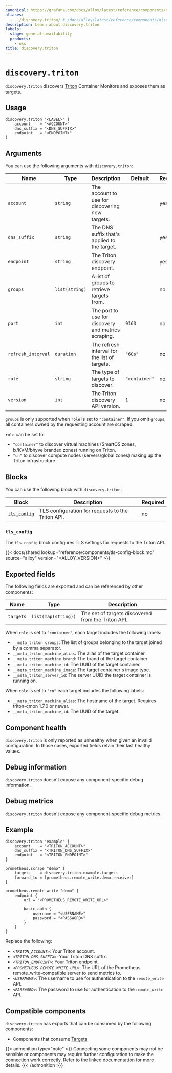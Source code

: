 ```yaml
---
canonical: https://grafana.com/docs/alloy/latest/reference/components/discovery/discovery.triton/
aliases:
  - ../discovery.triton/ # /docs/alloy/latest/reference/components/discovery.triton/
description: Learn about discovery.triton
labels:
  stage: general-availability
  products:
    - oss
title: discovery.triton
---
```


# `discovery.triton`

`discovery.triton` discovers [Triton][] Container Monitors and exposes them as targets.

[Triton]: https://www.tritondatacenter.com

## Usage

```alloy
discovery.triton "<LABEL>" {
    account    = "<ACCOUNT>"
    dns_suffix = "<DNS_SUFFIX>"
    endpoint   = "<ENDPOINT>"
}
```

## Arguments

You can use the following arguments with `discovery.triton`:

| Name               | Type           | Description                                         | Default       | Required |
| ------------------ | -------------- | --------------------------------------------------- | ------------- | -------- |
| `account`          | `string`       | The account to use for discovering new targets.     |               | yes      |
| `dns_suffix`       | `string`       | The DNS suffix that's applied to the target.        |               | yes      |
| `endpoint`         | `string`       | The Triton discovery endpoint.                      |               | yes      |
| `groups`           | `list(string)` | A list of groups to retrieve targets from.          |               | no       |
| `port`             | `int`          | The port to use for discovery and metrics scraping. | `9163`        | no       |
| `refresh_interval` | `duration`     | The refresh interval for the list of targets.       | `"60s"`       | no       |
| `role`             | `string`       | The type of targets to discover.                    | `"container"` | no       |
| `version`          | `int`          | The Triton discovery API version.                   | `1`           | no       |

`groups` is only supported when `role` is set to `"container"`.
If you omit `groups`, all containers owned by the requesting account are scraped.

`role` can be set to:

* `"container"` to discover virtual machines (SmartOS zones, lx/KVM/bhyve branded zones) running on Triton.
* `"cn"` to discover compute nodes (servers/global zones) making up the Triton infrastructure.

## Blocks

You can use the following block with `discovery.triton`:

| Block                      | Description                                       | Required |
| -------------------------- | ------------------------------------------------- | -------- |
| [`tls_config`][tls_config] | TLS configuration for requests to the Triton API. | no       |

[tls_config]: #tls_config

### `tls_config`

The `tls_config` block configures TLS settings for requests to the Triton API.

{{< docs/shared lookup="reference/components/tls-config-block.md" source="alloy" version="<ALLOY_VERSION>" >}}

## Exported fields

The following fields are exported and can be referenced by other components:

| Name      | Type                | Description                                        |
| --------- | ------------------- | -------------------------------------------------- |
| `targets` | `list(map(string))` | The set of targets discovered from the Triton API. |

When `role` is set to `"container"`, each target includes the following labels:

* `__meta_triton_groups`: The list of groups belonging to the target joined by a comma separator.
* `__meta_triton_machine_alias`: The alias of the target container.
* `__meta_triton_machine_brand`: The brand of the target container.
* `__meta_triton_machine_id`: The UUID of the target container.
* `__meta_triton_machine_image`: The target container's image type.
* `__meta_triton_server_id`: The server UUID the target container is running on.

When `role` is set to `"cn"` each target includes the following labels:

* `__meta_triton_machine_alias`: The hostname of the target. Requires triton-cmon 1.7.0 or newer.
* `__meta_triton_machine_id`: The UUID of the target.

## Component health

`discovery.triton` is only reported as unhealthy when given an invalid configuration.
In those cases, exported fields retain their last healthy values.

## Debug information

`discovery.triton` doesn't expose any component-specific debug information.

## Debug metrics

`discovery.triton` doesn't expose any component-specific debug metrics.

## Example

```alloy
discovery.triton "example" {
    account    = "<TRITON_ACCOUNT>"
    dns_suffix = "<TRITON_DNS_SUFFIX>"
    endpoint   = "<TRITON_ENDPOINT>"
}

prometheus.scrape "demo" {
    targets    = discovery.triton.example.targets
    forward_to = [prometheus.remote_write.demo.receiver]
}

prometheus.remote_write "demo" {
    endpoint {
        url = "<PROMETHEUS_REMOTE_WRITE_URL>"

        basic_auth {
            username = "<USERNAME>"
            password = "<PASSWORD>"
        }
    }
}
```

Replace the following:

* _`<TRITON_ACCOUNT>`_: Your Triton account.
* _`<TRITON_DNS_SUFFIX>`_: Your Triton DNS suffix.
* _`<TRITON_ENDPOINT>`_: Your Triton endpoint.
* _`<PROMETHEUS_REMOTE_WRITE_URL>`_: The URL of the Prometheus remote_write-compatible server to send metrics to.
* _`<USERNAME>`_: The username to use for authentication to the `remote_write` API.
* _`<PASSWORD>`_: The password to use for authentication to the `remote_write` API.

<!-- START GENERATED COMPATIBLE COMPONENTS -->

## Compatible components

`discovery.triton` has exports that can be consumed by the following components:

- Components that consume [Targets](../../../compatibility/#targets-consumers)

{{< admonition type="note" >}}
Connecting some components may not be sensible or components may require further configuration to make the connection work correctly.
Refer to the linked documentation for more details.
{{< /admonition >}}

<!-- END GENERATED COMPATIBLE COMPONENTS -->
